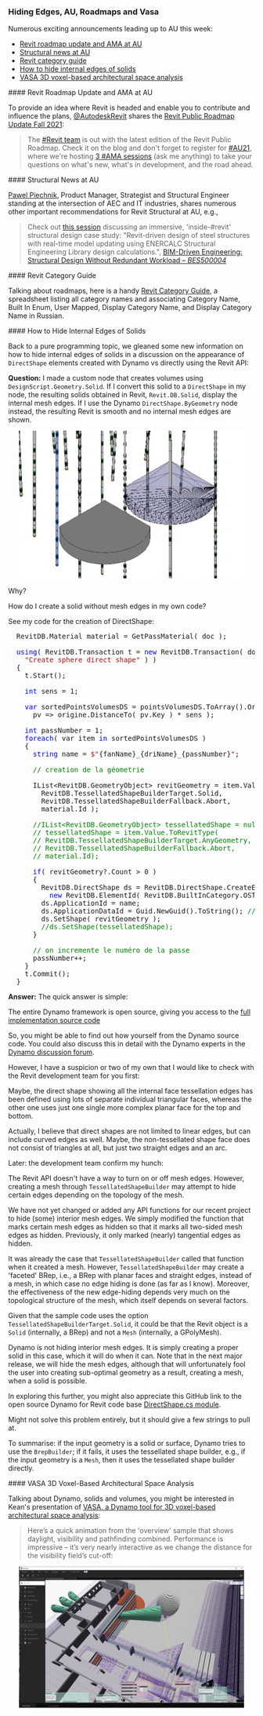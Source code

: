 <head>
<meta http-equiv="Content-Type" content="text/html; charset=utf-8">
<link rel="stylesheet" type="text/css" href="bc.css">
<script src="https://cdn.rawgit.com/google/code-prettify/master/loader/run_prettify.js" type="text/javascript"></script>
</head>

<!---

- roadmap
  [@AutodeskRevit](https://twitter.com/AutodeskRevit) shares
  the [Revit Public Roadmap Update Fall 2021](https://blogs.autodesk.com/revit/2021/09/30/revit-public-roadmap-update-fall-2021)
  > The [#Revit team](https://twitter.com/hashtag/Revit) is out with the latest edition of the Revit Public Roadmap.
  Check it on the blog and don't forget to register for [#AU21](https://twitter.com/hashtag/AU21), w
  here we're hosting [3 #AMA sessions](https://twitter.com/hashtag/AMA) to take your questions
  on what's new, what's in development, and the road ahead.

- Pawel Piechnik
  Product Manager, Strategist and Structural Engineer standing at the intersection of AEC and IT industries
   ... a structural recommendation for the upcoming #AU2021 : Check out this session discussing an immersive, "inside-#revit" structural design case study: "Revit-driven design of steel structures with real-time model updating using ENERCALC Structural Engineering Library design calculations.". https://lnkd.in/e2SS9J7N
#structuralengineering

- Revit Category Guide
  https://docs.google.com/spreadsheets/d/1uNa77XYLjeN-1c63gsX6C5D5Pvn_3ZB4B0QMgPeloTw/edit#gid=1549586957
  Category Name, Built In Enum, User Mapped, Display Category Name, Display Category Name (Rus)
  
- how to hide internal edges of solids
  18247333 [Appearance of DirectShape created with Dynamo vs API]

- [VASA, a Dynamo tool for 3D voxel-based architectural space analysis](https://www.keanw.com/2021/09/introducing-vasa-for-voxel-based-architectural-space-analysis.html)

twitter:

add #thebuildingcoder

Revit roadmap update, structural news and AMA at AU, category guide, VASA 3D voxel-based architectural space analysis and how to hide internal edges of solids with the #RevitAPI add-in #DynamoBim @AutodeskForge @AutodeskRevit #bim #ForgeDevCon https://autode.sk/hideedges

Numerous exciting announcements leading up to AU this week
&ndash; Revit roadmap update and AMA at AU
&ndash; Structural news at AU
&ndash; Revit category guide
&ndash; How to hide internal edges of solids
&ndash; VASA 3D voxel-based architectural space analysis...

linkedin:


#bim #DynamoBim #ForgeDevCon #Revit #API #IFC #SDK #AI #VisualStudio #Autodesk #AEC #adsk

the [Revit API discussion forum](http://forums.autodesk.com/t5/revit-api-forum/bd-p/160) thread

<center>
<img src="img/" alt="" title="" width="600"/>
<p style="font-size: 80%; font-style:italic"></p>
</center>

**Question:** 

**Answer:**

**Response:**  

Many thanks to  for this very helpful explanation!

<pre class="code">
</pre>

-->

### Hiding Edges, AU, Roadmaps and Vasa

Numerous exciting announcements leading up to AU this week:

- [Revit roadmap update and AMA at AU](#2)
- [Structural news at AU](#3)
- [Revit category guide](#4)
- [How to hide internal edges of solids](#5)
- [VASA 3D voxel-based architectural space analysis](#6)


####<a name="2"></a> Revit Roadmap Update and AMA at AU

To provide an idea where Revit is headed and enable you to contribute and influence the plans, 
[@AutodeskRevit](https://twitter.com/AutodeskRevit) shares
the [Revit Public Roadmap Update Fall 2021](https://blogs.autodesk.com/revit/2021/09/30/revit-public-roadmap-update-fall-2021):

> The [#Revit team](https://twitter.com/hashtag/Revit) is out with the latest edition of the Revit Public Roadmap.
Check it on the blog and don't forget to register
for [#AU21](https://twitter.com/hashtag/AU21),
where we're hosting [3 #AMA sessions](https://twitter.com/hashtag/AMA) (ask me anything) to
take your questions on what's new, what's in development, and the road ahead.

####<a name="3"></a> Structural News at AU

[Pawel Piechnik](https://twitter.com/piechnikp), Product Manager, Strategist and Structural Engineer standing at the intersection of AEC and IT industries, shares numerous other important recommendations for Revit Structural at AU, e.g.,

> Check out [this session](https://lnkd.in/e2SS9J7N) discussing an immersive, 'inside-#revit' structural design case study: "Revit-driven design of steel structures with real-time model updating using ENERCALC Structural Engineering Library design calculations.", 
[BIM-Driven Engineering: Structural Design Without Redundant Workload &ndash; *BES500004*](https://events-platform.autodesk.com/event/autodesk-university-2021/planning/UGxhbm5pbmdfNjY2OTI4)

####<a name="4"></a> Revit Category Guide

Talking about roadmaps, here is a handy
[Revit Category Guide](https://docs.google.com/spreadsheets/d/1uNa77XYLjeN-1c63gsX6C5D5Pvn_3ZB4B0QMgPeloTw/edit#gid=1549586957), a spreadsheet listing all category names and associating Category Name, Built In Enum, User Mapped, Display Category Name, and Display Category Name in Russian.
  
####<a name="5"></a> How to Hide Internal Edges of Solids

Back to a pure programming topic, we gleaned some new information on how to hide internal edges of solids in a discussion on the appearance of `DirectShape` elements created with Dynamo vs directly using the Revit API:

**Question:** I made a custom node that creates volumes using `DesignScript.Geometry.Solid`.
If I convert this solid to a `DirectShape` in my node, the resulting solids obtained in Revit, `Revit.DB.Solid`, display the internal mesh edges.
If I use the Dynamo `DirectShape.ByGeometry` node instead, the resulting Revit is smooth and no internal mesh edges are shown.

<center>
<img src="img/direct_shape_tessellation_edges.png" alt="DirectShape tessellation edges" title="DirectShape tessellation edges" width="460"/> <!-- 921 -->
</center>

Why?

How do I create a solid without mesh edges in my own code? 

See my code for the creation of DirectShape:

<pre class="code">
&nbsp;&nbsp;RevitDB.Material&nbsp;material&nbsp;=&nbsp;GetPassMaterial(&nbsp;doc&nbsp;);
 
&nbsp;&nbsp;<span style="color:blue;">using</span>(&nbsp;RevitDB.Transaction&nbsp;t&nbsp;=&nbsp;<span style="color:blue;">new</span>&nbsp;RevitDB.Transaction(&nbsp;doc,&nbsp;
&nbsp;&nbsp;&nbsp;&nbsp;<span style="color:#a31515;">&quot;Create&nbsp;sphere&nbsp;direct&nbsp;shape&quot;</span>&nbsp;)&nbsp;)
&nbsp;&nbsp;{
&nbsp;&nbsp;&nbsp;&nbsp;t.Start();
 
&nbsp;&nbsp;&nbsp;&nbsp;<span style="color:blue;">int</span>&nbsp;sens&nbsp;=&nbsp;1;
 
&nbsp;&nbsp;&nbsp;&nbsp;<span style="color:blue;">var</span>&nbsp;sortedPointsVolumesDS&nbsp;=&nbsp;pointsVolumesDS.ToArray().OrderBy(&nbsp;
&nbsp;&nbsp;&nbsp;&nbsp;&nbsp;&nbsp;pv&nbsp;=&gt;&nbsp;origine.DistanceTo(&nbsp;pv.Key&nbsp;)&nbsp;*&nbsp;sens&nbsp;);
 
&nbsp;&nbsp;&nbsp;&nbsp;<span style="color:blue;">int</span>&nbsp;passNumber&nbsp;=&nbsp;1;
&nbsp;&nbsp;&nbsp;&nbsp;<span style="color:blue;">foreach</span>(&nbsp;var&nbsp;item&nbsp;<span style="color:blue;">in</span>&nbsp;sortedPointsVolumesDS&nbsp;)
&nbsp;&nbsp;&nbsp;&nbsp;{
&nbsp;&nbsp;&nbsp;&nbsp;&nbsp;&nbsp;<span style="color:blue;">string</span>&nbsp;name&nbsp;=&nbsp;<span style="color:#a31515;">$&quot;</span>{fanName}<span style="color:#a31515;">_</span>{driName}<span style="color:#a31515;">_</span>{passNumber}<span style="color:#a31515;">&quot;</span>;
 
&nbsp;&nbsp;&nbsp;&nbsp;&nbsp;&nbsp;<span style="color:green;">//&nbsp;creation&nbsp;de&nbsp;la&nbsp;géometrie</span>
 
&nbsp;&nbsp;&nbsp;&nbsp;&nbsp;&nbsp;IList&lt;RevitDB.GeometryObject&gt;&nbsp;revitGeometry&nbsp;=&nbsp;item.Value.ToRevitType(
&nbsp;&nbsp;&nbsp;&nbsp;&nbsp;&nbsp;&nbsp;&nbsp;RevitDB.TessellatedShapeBuilderTarget.Solid,
&nbsp;&nbsp;&nbsp;&nbsp;&nbsp;&nbsp;&nbsp;&nbsp;RevitDB.TessellatedShapeBuilderFallback.Abort,
&nbsp;&nbsp;&nbsp;&nbsp;&nbsp;&nbsp;&nbsp;&nbsp;material.Id&nbsp;);
 
&nbsp;&nbsp;&nbsp;&nbsp;&nbsp;&nbsp;<span style="color:green;">//IList&lt;RevitDB.GeometryObject&gt;&nbsp;tessellatedShape&nbsp;=&nbsp;null;</span>
&nbsp;&nbsp;&nbsp;&nbsp;&nbsp;&nbsp;<span style="color:green;">//&nbsp;tessellatedShape&nbsp;=&nbsp;item.Value.ToRevitType(</span>
&nbsp;&nbsp;&nbsp;&nbsp;&nbsp;&nbsp;<span style="color:green;">//&nbsp;RevitDB.TessellatedShapeBuilderTarget.AnyGeometry,</span>
&nbsp;&nbsp;&nbsp;&nbsp;&nbsp;&nbsp;<span style="color:green;">//&nbsp;RevitDB.TessellatedShapeBuilderFallback.Abort,</span>
&nbsp;&nbsp;&nbsp;&nbsp;&nbsp;&nbsp;<span style="color:green;">//&nbsp;material.Id);</span>
 
&nbsp;&nbsp;&nbsp;&nbsp;&nbsp;&nbsp;<span style="color:blue;">if</span>(&nbsp;revitGeometry?.Count&nbsp;&gt;&nbsp;0&nbsp;)
&nbsp;&nbsp;&nbsp;&nbsp;&nbsp;&nbsp;{
&nbsp;&nbsp;&nbsp;&nbsp;&nbsp;&nbsp;&nbsp;&nbsp;RevitDB.DirectShape&nbsp;ds&nbsp;=&nbsp;RevitDB.DirectShape.CreateElement(&nbsp;doc,
&nbsp;&nbsp;&nbsp;&nbsp;&nbsp;&nbsp;&nbsp;&nbsp;&nbsp;&nbsp;<span style="color:blue;">new</span>&nbsp;RevitDB.ElementId(&nbsp;RevitDB.BuiltInCategory.OST_GenericModel&nbsp;)&nbsp;);
&nbsp;&nbsp;&nbsp;&nbsp;&nbsp;&nbsp;&nbsp;&nbsp;ds.ApplicationId&nbsp;=&nbsp;name;
&nbsp;&nbsp;&nbsp;&nbsp;&nbsp;&nbsp;&nbsp;&nbsp;ds.ApplicationDataId&nbsp;=&nbsp;Guid.NewGuid().ToString();&nbsp;<span style="color:green;">//&nbsp;&quot;Geometry&nbsp;object&nbsp;id&quot;;</span>
&nbsp;&nbsp;&nbsp;&nbsp;&nbsp;&nbsp;&nbsp;&nbsp;ds.SetShape(&nbsp;revitGeometry&nbsp;);
&nbsp;&nbsp;&nbsp;&nbsp;&nbsp;&nbsp;&nbsp;&nbsp;<span style="color:green;">//ds.SetShape(tessellatedShape);</span>
&nbsp;&nbsp;&nbsp;&nbsp;&nbsp;&nbsp;}
 
&nbsp;&nbsp;&nbsp;&nbsp;&nbsp;&nbsp;<span style="color:green;">//&nbsp;on&nbsp;incremente&nbsp;le&nbsp;numéro&nbsp;de&nbsp;la&nbsp;passe</span>
&nbsp;&nbsp;&nbsp;&nbsp;&nbsp;&nbsp;passNumber++;
&nbsp;&nbsp;&nbsp;&nbsp;}
&nbsp;&nbsp;&nbsp;&nbsp;t.Commit();
&nbsp;&nbsp;}
</pre>

**Answer:** The quick answer is simple:

The entire Dynamo framework is open source, giving you access to
the [full implementation source code](https://github.com/DynamoDS)

So, you might be able to find out how yourself from the Dynamo source code.
You could also discuss this in detail with the Dynamo experts in
the [Dynamo discussion forum](https://forum.dynamobim.com).

However, I have a suspicion or two of my own that I would like to check with the Revit development team for you first:

Maybe, the direct shape showing all the internal face tessellation edges has been defined using lots of separate individual triangular faces, whereas the other one uses just one single more complex planar face for the top and bottom.

Actually, I believe that direct shapes are not limited to linear edges, but can include curved edges as well. Maybe, the non-tessellated shape face does not consist of triangles at all, but just two straight edges and an arc.

Later: the development team confirm my hunch:

The Revit API doesn't have a way to turn on or off mesh edges.
However, creating a mesh through `TessellatedShapeBuilder` may attempt to hide certain edges depending on the topology of the mesh. 

We have not yet changed or added any API functions for our recent project to hide (some) interior mesh edges.
We simply modified the function that marks certain mesh edges as hidden so that it marks all two-sided mesh edges as hidden.
Previously, it only marked (nearly) tangential edges as hidden.

It was already the case that `TessellatedShapeBuilder` called that function when it created a mesh.
However, `TessellatedShapeBuilder` may create a 'faceted' BRep, i.e., a BRep with planar faces and straight edges, instead of a mesh, in which case no edge hiding is done (as far as I know).
Moreover, the effectiveness of the new edge-hiding depends very much on the topological structure of the mesh, which itself depends on several factors.

Given that the sample code uses the option `TessellatedShapeBuilderTarget.Solid`, it could be that the Revit object is a `Solid` (internally, a BRep) and not a `Mesh` (internally, a GPolyMesh).

Dynamo is not hiding interior mesh edges.
It is simply creating a proper solid in this case, which it will do when it can.
Note that in the next major release, we will hide the mesh edges, although that will unfortunately fool the user into creating sub-optimal geometry as a result, creating a mesh, when a solid is possible.

In exploring this further, you might also appreciate this GitHub link to the open source Dynamo for Revit code base [DirectShape.cs module](https://github.com/DynamoDS/DynamoRevit/blob/5c3b0d869ccdc2f4d5fd24b5346933f22d39f279/src/Libraries/RevitNodes/Elements/DirectShape.cs).

Might not solve this problem entirely, but it should give a few strings to pull at.

To summarise: if the input geometry is a solid or surface, Dynamo tries to use the `BrepBuilder`; if it fails, it uses the tessellated shape builder, e.g., if the input geometry is a `Mesh`, then it uses the tessellated shape builder directly. 

####<a name="6"></a> VASA 3D Voxel-Based Architectural Space Analysis

Talking about Dynamo, solids and volumes, you might be interested in Kean's presentation
of [VASA, a Dynamo tool for 3D voxel-based architectural space analysis](https://www.keanw.com/2021/09/introducing-vasa-for-voxel-based-architectural-space-analysis.html):

> Here’s a quick animation from the 'overview' sample that shows daylight, visibility and pathfinding combined. Performance is impressive &ndash; it’s very nearly interactive as we change the distance for the visibility field’s cut-off:

<center>
<img src="img/vasa_overview_sample.gif" alt="VASA overview sample" title="VASA overview sample" width="460"/> <!-- 3584 -->
</center>
